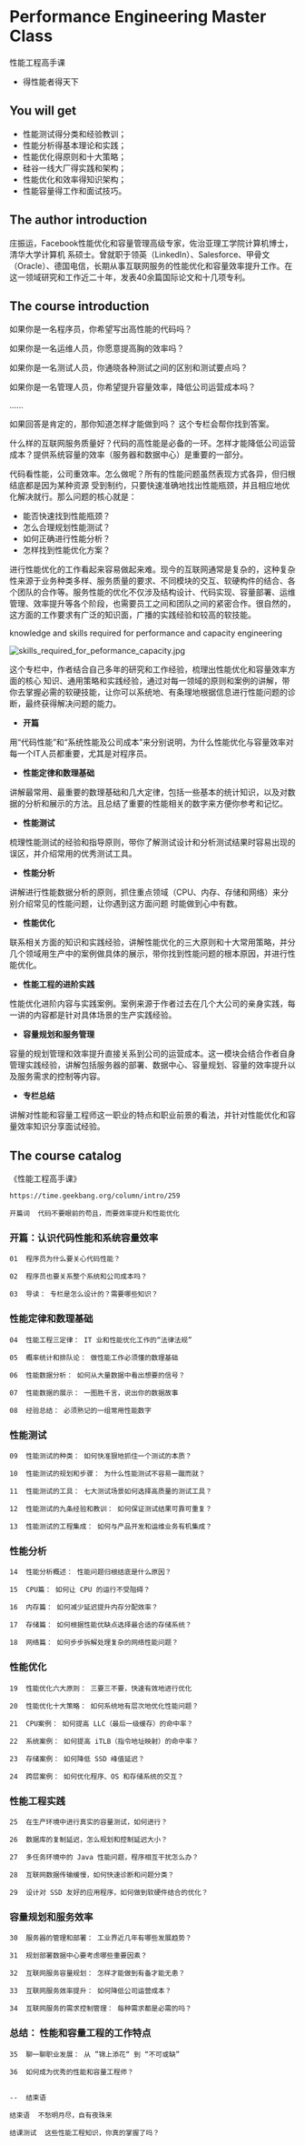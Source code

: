 #  Performance Engineering Master Class

性能工程高手课

+ 得性能者得天下

##  You will get

+ 性能测试得分类和经验教训；
+ 性能分析得基本理论和实践；
+ 性能优化得原则和十大策略；
+ 硅谷一线大厂得实践和架构；
+ 性能优化和效率得知识架构；
+ 性能容量得工作和面试技巧。

##  The author introduction

庄振运，Facebook性能优化和容量管理高级专家，佐治亚理工学院计算机博士，清华大学计算机 系硕士。曾就职于领英（LinkedIn）、Salesforce、甲骨文（Oracle）、德国电信，长期从事互联网服务的性能优化和容量效率提升工作。在这一领域研究和工作近二十年，发表40余篇国际论文和十几项专利。

##  The course introduction

如果你是一名程序员，你希望写出高性能的代码吗？

如果你是一名运维人员，你愿意提高胸的效率吗？

如果你是一名测试人员，你通晓各种测试之间的区别和测试要点吗？

如果你是一名管理人员，你希望提升容量效率，降低公司运营成本吗？

......

如果回答是肯定的，那你知道怎样才能做到吗？ 这个专栏会帮你找到答案。

什么样的互联网服务质量好？代码的高性能是必备的一环。怎样才能降低公司运营成本？提供系统容量的效率（服务器和数据中心）是重要的一部分。

代码看性能，公司重效率。怎么做呢？所有的性能问题虽然表现方式各异，但归根结底都是因为某种资源 受到制约，只要快速准确地找出性能瓶颈，并且相应地优化解决就行。那么问题的核心就是：

+ 能否快速找到性能瓶颈？
+ 怎么合理规划性能测试？
+ 如何正确进行性能分析？
+ 怎样找到性能优化方案？

进行性能优化的工作看起来容易做起来难。现今的互联网通常是复杂的，这种复杂性来源于业务种类多样、服务质量的要求、不同模块的交互、软硬构件的结合、各个团队的合作等。服务性能的优化不仅涉及结构设计、代码实现、容量部署、运维管理、效率提升等各个阶段，也需要员工之间和团队之间的紧密合作。很自然的，这方面的工作要求有广泛的知识面，广播的实践经验和较高的软技能。

knowledge and skills required for performance and capacity engineering

![skills_required_for_peformance_capacity.jpg](https://github.com/yumushui/develop/blob/master/Performance/zhuangzy_performance_master_class/skills_required_for_peformance_capacity.jpg  "skills_required_for_peformance_capacity.jpg")

这个专栏中，作者结合自己多年的研究和工作经验，梳理出性能优化和容量效率方面的核心 知识、通用策略和实践经验，通过对每一领域的原则和案例的讲解，带你去掌握必需的软硬技能，让你可以系统地、有条理地根据信息进行性能问题的诊断，最终获得解决问题的能力。

+ **开篇**

用“代码性能”和“系统性能及公司成本”来分别说明，为什么性能优化与容量效率对每一个IT人员都重要，尤其是对程序员。

+ **性能定律和数理基础**

讲解最常用、最重要的数理基础和几大定律，包括一些基本的统计知识，以及对数据的分析和展示的方法。且总结了重要的性能相关的数字来方便你参考和记忆。

+ **性能测试**

梳理性能测试的经验和指导原则，带你了解测试设计和分析测试结果时容易出现的误区，并介绍常用的优秀测试工具。

+ **性能分析**

讲解进行性能数据分析的原则，抓住重点领域（CPU、内存、存储和网络）来分别介绍常见的性能问题，让你遇到这方面问题 时能做到心中有数。

+ **性能优化**

联系相关方面的知识和实践经验，讲解性能优化的三大原则和十大常用策略，并分几个领域用生产中的案例做具体的展示，带你找到性能问题的根本原因，并进行性能优化。

+ **性能工程的进阶实践**

性能优化进阶内容与实践案例。案例来源于作者过去在几个大公司的亲身实践，每一讲的内容都是针对具体场景的生产实践经验。

+ **容量规划和服务管理**

容量的规划管理和效率提升直接关系到公司的运营成本。这一模块会结合作者自身管理实践经验，讲解包括服务器的部署、数据中心、容量规划、容量的效率提升以及服务需求的控制等内容。

+ **专栏总结**

讲解对性能和容量工程师这一职业的特点和职业前景的看法，并针对性能优化和容量效率知识分享面试经验。


##  The course catalog

《性能工程高手课》

```
https://time.geekbang.org/column/intro/259
```

```
开篇词  代码不要眼前的苟且，而要效率提升和性能优化

```

###  开篇：认识代码性能和系统容量效率

```
01  程序员为什么要关心代码性能？

02  程序员也要关系整个系统和公司成本吗？

03  导读： 专栏是怎么设计的？需要哪些知识？

```

###  性能定律和数理基础

```
04  性能工程三定律： IT 业和性能优化工作的“法律法规”

05  概率统计和排队论： 做性能工作必须懂的数理基础

06  性能数据分析： 如何从大量数据中看出想要的信号？

07  性能数据的展示： 一图胜千言，说出你的数据故事

08  经验总结： 必须熟记的一组常用性能数字

```

###  性能测试

```
09  性能测试的种类： 如何快准狠地抓住一个测试的本质？

10  性能测试的规划和步骤： 为什么性能测试不容易一蹴而就？

11  性能测试的工具： 七大测试场景如何选择高质量的测试工具？

12  性能测试的九条经验和教训： 如何保证测试结果可靠可重复？

13  性能测试的工程集成： 如何与产品开发和运维业务有机集成？

```

###  性能分析

```
14  性能分析概述： 性能问题归根结底是什么原因？

15  CPU篇： 如何让 CPU 的运行不受阻碍？

16  内存篇： 如何减少延迟提升内存分配效率？

17  存储篇： 如何根据性能优缺点选择最合适的存储系统？

18  网络篇： 如何步步拆解处理复杂的网络性能问题？

```

###  性能优化

```
19  性能优化六大原则： 三要三不要，快速有效地进行优化

20  性能优化十大策略： 如何系统地有层次地优化性能问题？

21  CPU案例： 如何提高 LLC（最后一级缓存）的命中率？

22  系统案例： 如何提高 iTLB（指令地址映射）的命中率？

23  存储案例： 如何降低 SSD 峰值延迟？

24  跨层案例： 如何优化程序、OS 和存储系统的交互？

```

###  性能工程实践

```
25  在生产环境中进行真实的容量测试，如何进行？

26  数据库的复制延迟，怎么规划和控制延迟大小？

27  多任务环境中的 Java 性能问题，程序相互干扰怎么办？

28  互联网数据传输缓慢，如何快速诊断和问题分类？

29  设计对 SSD 友好的应用程序，如何做到软硬件结合的优化？

```

###  容量规划和服务效率

```
30  服务器的管理和部署： 工业界近几年有哪些发展趋势？

31  规划部署数据中心要考虑哪些重要因素？

32  互联网服务容量规划： 怎样才能做到有备才能无患？

33  互联网服务效率提升： 如何降低公司运营成本？

34  互联网服务的需求控制管理： 每种需求都是必需的吗？

```

###  总结： 性能和容量工程的工作特点

```
35  聊一聊职业发展： 从 ”锦上添花“ 到 “不可或缺”

36  如何成为优秀的性能和容量工程师？


--  结束语

结束语  不愁明月尽，自有夜珠来

结课测试  这些性能工程知识，你真的掌握了吗？

```



